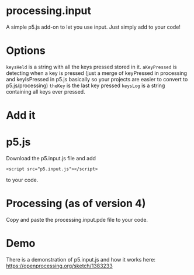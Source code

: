 # processing.input
A simple p5.js add-on to let you use input. Just simply add to your code!

# Options

```keysHeld``` is a string with all the keys pressed stored in it.
```aKeyPressed``` is detecting when a key is pressed (just a merge of keyPressed in processing and keyIsPressed in p5.js basically so your projects are easier to convert to p5.js/processing)
```theKey``` is the last key pressed
```keysLog``` is a string containing all keys ever pressed.

# Add it

# p5.js

Download the p5.input.js file and add

```
<script src="p5.input.js"></script>
```

to your code.

# Processing (as of version 4)

Copy and paste the processing.input.pde file to your code.

# Demo

There is a demonstration of p5.input.js and how it works here: <a href="https://openprocessing.org/sketch/1383233">https://openprocessing.org/sketch/1383233</a>

